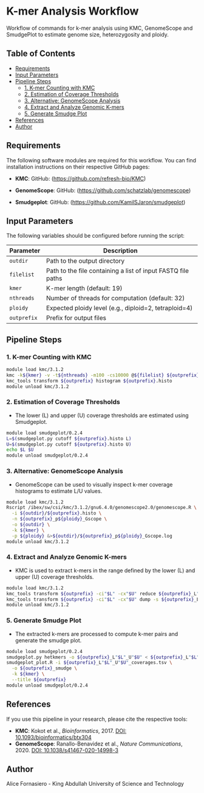 # K-mer Analysis Workflow

Workflow of commands for k-mer analysis using KMC, GenomeScope and SmudgePlot to estimate genome size, heterozygosity and ploidy.

## Table of Contents

- [Requirements](#requirements)  
- [Input Parameters](#input-parameters)  
- [Pipeline Steps](#pipeline-steps)  
  - [1. K-mer Counting with KMC](#1-k-mer-counting-with-kmc)  
  - [2. Estimation of Coverage Thresholds](#2-estimation-of-coverage-thresholds)  
  - [3. Alternative: GenomeScope Analysis](#3-alternative-genomescope-analysis)  
  - [4. Extract and Analyze Genomic K-mers](#4-extract-and-analyze-genomic-k-mers)  
  - [5. Generate Smudge Plot](#5-generate-smudge-plot)  
- [References](#references)  
- [Author](#author)  

## Requirements

The following software modules are required for this workflow. You can find installation instructions on their respective GitHub pages:

- **KMC**:
  GitHub: (https://github.com/refresh-bio/KMC)
  
- **GenomeScope**:
  GitHub: (https://github.com/schatzlab/genomescope)
  
- **Smudgeplot**:
  GitHub: (https://github.com/KamilSJaron/smudgeplot)

## Input Parameters

The following variables should be configured before running the script:

| Parameter   | Description                                                  |
| ----------- | ------------------------------------------------------------ |
| `outdir`    | Path to the output directory                                 |
| `filelist`  | Path to the file containing a list of input FASTQ file paths |
| `kmer`      | K-mer length (default: 19)                                   |
| `nthreads`  | Number of threads for computation (default: 32)              |
| `ploidy`    | Expected ploidy level (e.g., diploid=2, tetraploid=4)        |
| `outprefix` | Prefix for output files                                      |

## Pipeline Steps

### 1. K-mer Counting with KMC

```bash
module load kmc/3.1.2
kmc -k${kmer} -v -t${nthreads} -m100 -cs10000 @${filelist} ${outprefix} ./
kmc_tools transform ${outprefix} histogram ${outprefix}.histo
module unload kmc/3.1.2
```

### 2. Estimation of Coverage Thresholds

- The lower (L) and upper (U) coverage thresholds are estimated using Smudgeplot.

```bash
module load smudgeplot/0.2.4
L=$(smudgeplot.py cutoff ${outprefix}.histo L)
U=$(smudgeplot.py cutoff ${outprefix}.histo U)
echo $L $U
module unload smudgeplot/0.2.4
```

### 3. Alternative: GenomeScope Analysis

- GenomeScope can be used to visually inspect k-mer coverage histograms to estimate L/U values.

```bash
module load kmc/3.1.2
Rscript /ibex/sw/csi/kmc/3.1.2/gnu6.4.0/genomescope2.0/genomescope.R \
  -i ${outdir}/${outprefix}.histo \
  -n ${outprefix}_p${ploidy}_Gscope \
  -o ${outdir} \
  -k ${kmer} \
  -p ${ploidy} &>${outdir}/${outprefix}_p${ploidy}_Gscope.log
module unload kmc/3.1.2
```

### 4. Extract and Analyze Genomic K-mers

- KMC is used to extract k-mers in the range defined by the lower (L) and upper (U) coverage thresholds.

```bash
module load kmc/3.1.2
kmc_tools transform ${outprefix} -ci"$L" -cx"$U" reduce ${outprefix}_L"$L"_U"$U"
kmc_tools transform ${outprefix} -ci"$L" -cx"$U" dump -s ${outprefix}_L"$L"_U"$U".dump
module unload kmc/3.1.2
```

### 5. Generate Smudge Plot

- The extracted k-mers are processed to compute k-mer pairs and generate the smudge plot.

```bash
module load smudgeplot/0.2.4
smudgeplot.py hetkmers -o ${outprefix}_L"$L"_U"$U" < ${outprefix}_L"$L"_U"$U".dump
smudgeplot_plot.R -i ${outprefix}_L"$L"_U"$U"_coverages.tsv \
  -o ${outprefix}_smudge \
  -k ${kmer} \
  --title ${outprefix}
module unload smudgeplot/0.2.4
```

## References

If you use this pipeline in your research, please cite the respective tools:

- **KMC**: Kokot et al., *Bioinformatics*, 2017. [DOI: 10.1093/bioinformatics/btx304](https://doi.org/10.1093/bioinformatics/btx304)
- **GenomeScope**: Ranallo-Benavidez et al., *Nature Communications*, 2020. [DOI: 10.1038/s41467-020-14998-3](https://doi.org/10.1038/s41467-020-14998-3)

## Author

Alice Fornasiero - King Abdullah University of Science and Technology

